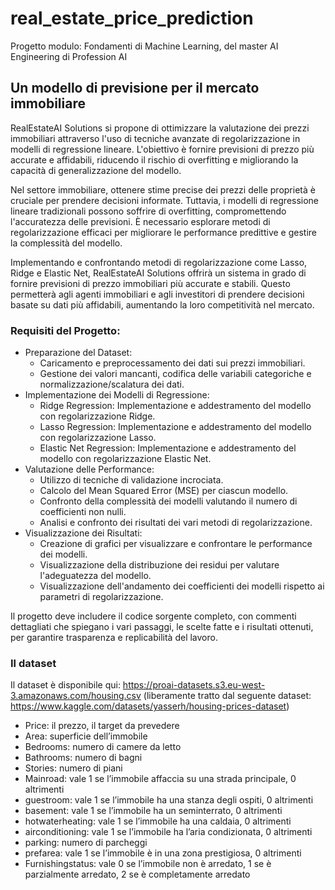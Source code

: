 # real_estate_price_prediction
Progetto modulo: Fondamenti di Machine Learning, del master AI Engineering di Profession AI

## Un modello di previsione per il mercato immobiliare
RealEstateAI Solutions si propone di ottimizzare la valutazione dei prezzi immobiliari attraverso l'uso di tecniche avanzate di regolarizzazione in modelli di regressione lineare. L'obiettivo è fornire previsioni di prezzo più accurate e affidabili, riducendo il rischio di overfitting e migliorando la capacità di generalizzazione del modello.

Nel settore immobiliare, ottenere stime precise dei prezzi delle proprietà è cruciale per prendere decisioni informate. Tuttavia, i modelli di regressione lineare tradizionali possono soffrire di overfitting, compromettendo l'accuratezza delle previsioni. È necessario esplorare metodi di regolarizzazione efficaci per migliorare le performance predittive e gestire la complessità del modello.

Implementando e confrontando metodi di regolarizzazione come Lasso, Ridge e Elastic Net, RealEstateAI Solutions offrirà un sistema in grado di fornire previsioni di prezzo immobiliari più accurate e stabili. Questo permetterà agli agenti immobiliari e agli investitori di prendere decisioni basate su dati più affidabili, aumentando la loro competitività nel mercato.

### Requisiti del Progetto:

- Preparazione del Dataset:
  - Caricamento e preprocessamento dei dati sui prezzi immobiliari.
  - Gestione dei valori mancanti, codifica delle variabili categoriche e normalizzazione/scalatura dei dati.
- Implementazione dei Modelli di Regressione:
  - Ridge Regression: Implementazione e addestramento del modello con regolarizzazione Ridge.
  - Lasso Regression: Implementazione e addestramento del modello con regolarizzazione Lasso.
  - Elastic Net Regression: Implementazione e addestramento del modello con regolarizzazione Elastic Net.
- Valutazione delle Performance:
  - Utilizzo di tecniche di validazione incrociata.
  - Calcolo del Mean Squared Error (MSE) per ciascun modello.
  - Confronto della complessità dei modelli valutando il numero di coefficienti non nulli.
  - Analisi e confronto dei risultati dei vari metodi di regolarizzazione.
- Visualizzazione dei Risultati:
  - Creazione di grafici per visualizzare e confrontare le performance dei modelli.
  - Visualizzazione della distribuzione dei residui per valutare l'adeguatezza del modello.
  - Visualizzazione dell'andamento dei coefficienti dei modelli rispetto ai parametri di regolarizzazione.

Il progetto deve includere il codice sorgente completo, con commenti dettagliati che spiegano i vari passaggi, le scelte fatte e i risultati ottenuti, per garantire trasparenza e replicabilità del lavoro.

### Il dataset
Il dataset è disponibile qui: https://proai-datasets.s3.eu-west-3.amazonaws.com/housing.csv (liberamente tratto dal seguente dataset: https://www.kaggle.com/datasets/yasserh/housing-prices-dataset)

- Price: il prezzo, il target da prevedere
- Area: superficie dell’immobile
- Bedrooms: numero di camere da letto
- Bathrooms: numero di bagni
- Stories: numero di piani
- Mainroad: vale 1 se l’immobile affaccia su una strada principale, 0 altrimenti
- guestroom: vale 1 se l’immobile ha una stanza degli ospiti, 0 altrimenti
- basement: vale 1 se l’immobile ha un seminterrato, 0 altrimenti
- hotwaterheating: vale 1 se l’immobile ha una caldaia, 0 altrimenti
- airconditioning: vale 1 se l’immobile ha l’aria condizionata, 0 altrimenti
- parking: numero di parcheggi
- prefarea: vale 1 se l’immobile è in una zona prestigiosa, 0 altrimenti
- Furnishingstatus: vale 0 se l’immobile non è arredato, 1 se è parzialmente arredato, 2 se è completamente arredato
